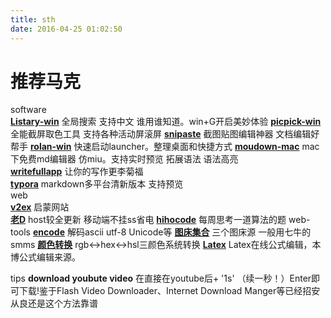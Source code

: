 ```yaml
---
title: sth
date: 2016-04-25 01:02:50
---
```

# **推荐马克**

software  
**[Listary-win](http://www.iplaysoft.com/listary.html)** 全局搜索 支持中文 谁用谁知道。win+G开启美妙体验
**[picpick-win](http://ngwin.com/picpick)** 全能截屏取色工具 支持各种活动屏滚屏
**[snipaste](https://zh.snipaste.com/)** 截图贴图编辑神器 文档编辑好帮手
**[rolan-win](http://www.irolan.com/)** 快速启动launcher。整理桌面和快捷方式
**[moudown-mac](http://mouapp.com/ )** mac下免费md编辑器 仿miu。支持实时预览 拓展语法 语法高亮        
**[writefullapp](http://www.writefullapp.com/# )** 让你的写作更李菊福       
**[typora](http://www.typora.io/ )** markdown多平台清新版本 支持预览      
web  
**[v2ex](https://v2ex.com)** 启蒙网站   
**[老D](http://laod.cn/)** host较全更新 移动端不挂ss省电
**[hihocode](http://hihocoder.com/)** 每周思考一道算法的题
web-tools
**[encode](http://tool.oschina.net/encode)** 解码ascii utf-8 Unicode等
**[图床集合](http://upload.otar.im/)** 三个图床源 一般用七牛的smms
**[颜色转换](http://www.365mini.com/page/convert-color-in-rgb-hex-hsl.htm)** rgb<->hex<->hsl三颜色系统转换
**[Latex](http://latex.codecogs.com/eqneditor/editor.php)** Latex在线公式编辑，本博公式编辑来源。
   
tips
**download youbute video** 在直接在youtube后+ '1s' （续一秒！）Enter即可下载!鉴于Flash Video Downloader、Internet Download Manger等已经招安从良还是这个方法靠谱   

